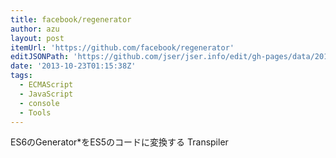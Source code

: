 ```yaml
---
title: facebook/regenerator
author: azu
layout: post
itemUrl: 'https://github.com/facebook/regenerator'
editJSONPath: 'https://github.com/jser/jser.info/edit/gh-pages/data/2013/10/index.json'
date: '2013-10-23T01:15:38Z'
tags:
  - ECMAScript
  - JavaScript
  - console
  - Tools
---
```

ES6のGenerator*をES5のコードに変換する Transpiler
